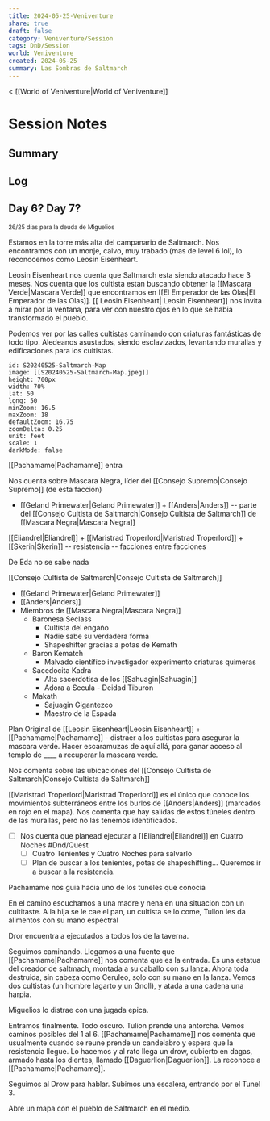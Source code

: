 ```yaml
---
title: 2024-05-25-Veniventure
share: true
draft: false
category: Veniventure/Session
tags: DnD/Session
world: Veniventure
created: 2024-05-25
summary: Las Sombras de Saltmarch
---
```

< [[World of Veniventure|World of Veniventure]]
# Session Notes

## Summary

## Log

## Day 6? Day 7?
<small>26/25 días para la deuda de Miguelios</small>

Estamos en la torre más alta del campanario de Saltmarch. Nos encontramos con un monje, calvo, muy trabado (mas de level 6 lol), lo reconocemos como Leosin Eisenheart.

Leosin Eisenheart nos cuenta que Saltmarch esta siendo atacado hace 3 meses. Nos cuenta que los cultista estan buscando obtener la [[Mascara Verde|Mascara Verde]] que encontramos en [[El Emperador de las Olas|El Emperador de las Olas]]. [[ Leosin Eisenheart| Leosin Eisenheart]] nos invita a mirar por la ventana, para ver con nuestro ojos en lo que se habia transformado el pueblo.

Podemos ver por las calles cultistas caminando con criaturas fantásticas de todo tipo. Aledeanos asustados, siendo esclavizados, levantando murallas y edificaciones para los cultistas.

```leaflet 
id: S20240525-Saltmarch-Map
image: [[S20240525-Saltmarch-Map.jpeg]]
height: 700px  
width: 70%  
lat: 50  
long: 50  
minZoom: 16.5  
maxZoom: 18  
defaultZoom: 16.75  
zoomDelta: 0.25  
unit: feet  
scale: 1  
darkMode: false
```



[[Pachamame|Pachamame]] entra

Nos cuenta sobre Mascara Negra, líder del [[Consejo Supremo|Consejo Supremo]] (de esta facción)
- [[Geland Primewater|Geland Primewater]] + [[Anders|Anders]] -- parte del [[Consejo Cultista de Saltmarch|Consejo Cultista de Saltmarch]] de [[Mascara Negra|Mascara Negra]]

[[Eliandrel|Eliandrel]] + [[Maristrad Troperlord|Maristrad Troperlord]] + [[Skerin|Skerin]] -- resistencia -- facciones entre facciones 

De Eda no se sabe nada 

[[Consejo Cultista de Saltmarch|Consejo Cultista de Saltmarch]]
- [[Geland Primewater|Geland Primewater]]
- [[Anders|Anders]]
- Miembros de [[Mascara Negra|Mascara Negra]]
	- Baronesa Seclass
		- Cultista del engaño
		- Nadie sabe su verdadera forma
		- Shapeshifter gracias a potas de Kemath
	- Baron Kematch
		- Malvado científico investigador experimento criaturas quimeras
	- Sacedocita Kadra
		- Alta sacerdotisa de los [[Sahuagin|Sahuagin]] 
		- Adora a Secula - Deidad Tiburon
	- Makath 
		- Sajuagin Gigantezco
		- Maestro de la Espada 

Plan Original de [[Leosin Eisenheart|Leosin Eisenheart]] + [[Pachamame|Pachamame]] - distraer a los cultistas para asegurar la mascara verde. Hacer escaramuzas de aquí allá, para ganar acceso al templo de ____ a recuperar la mascara verde.

Nos comenta sobre las ubicaciones del [[Consejo Cultista de Saltmarch|Consejo Cultista de Saltmarch]]

[[Maristrad Troperlord|Maristrad Troperlord]] es el único que conoce los movimientos subterráneos entre los burlos de [[Anders|Anders]] (marcados en rojo en el mapa). Nos comenta que hay salidas de estos túneles dentro de las murallas, pero no las tenemos identificados.

- [ ] Nos cuenta que planead ejecutar a [[Eliandrel|Eliandrel]] en Cuatro Noches #Dnd/Quest 
	- [ ] Cuatro Tenientes y Cuatro Noches para salvarlo
	- [ ] Plan de buscar a los tenientes, potas de shapeshifting... Queremos ir a buscar a la resistencia.

Pachamame nos guia hacia uno de los tuneles que conocia

En el camino escuchamos a una madre y nena en una situacion con un cultitaste. A la hija se le cae el pan, un cultista se lo come, Tulion les da alimentos con su mano espectral

Dror encuentra a ejecutados a todos los de la taverna. 

Seguimos caminando. Llegamos a una fuente que [[Pachamame|Pachamame]] nos comenta que es la entrada. Es una estatua del creador de saltmach, montada a su caballo con su lanza. Ahora toda destruida, sin cabeza como Ceruleo, solo con su mano en la lanza. Vemos dos cultistas (un hombre lagarto y un Gnoll), y atada a una cadena una harpia. 

Miguelios lo distrae con una jugada epica. 

Entramos finalmente. Todo oscuro. Tulion prende una antorcha. Vemos caminos posibles del 1 al 6. [[Pachamame|Pachamame]] nos comenta que usualmente cuando se reune prende un candelabro y espera que la resistencia llegue. Lo hacemos y al rato llega un drow, cubierto en dagas, armado hasta los dientes, llamado [[Daguerlion|Daguerlion]]. La reconoce a [[Pachamame|Pachamame]].

Seguimos al Drow para hablar. Subimos una escalera, entrando por el Tunel 3.

Abre un mapa con el pueblo de Saltmarch en el medio. 















